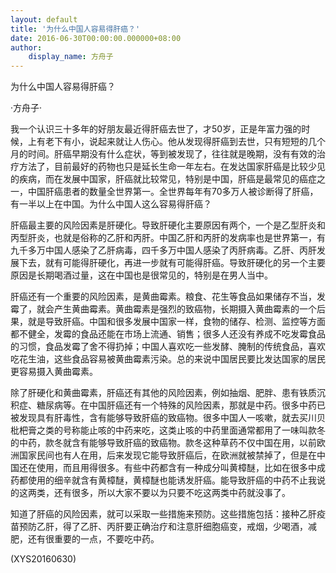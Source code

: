 ```yaml
---
layout: default
title: '为什么中国人容易得肝癌？'
date: 2016-06-30T00:00:00.000000+08:00
author:
    display_name: 方舟子
---
```


为什么中国人容易得肝癌？

·方舟子·

我一个认识三十多年的好朋友最近得肝癌去世了，才50岁，正是年富力强的时候，上有老下有小，说起来就让人伤心。他从发现得肝癌到去世，只有短短的几个月的时间。肝癌早期没有什么症状，等到被发现了，往往就是晚期，没有有效的治疗方法了，目前最好的药物也只是延长生命一年左右。在发达国家肝癌是比较少见的疾病，而在发展中国家，肝癌就比较常见，特别是中国，肝癌是最常见的癌症之一，中国肝癌患者的数量全世界第一。全世界每年有70多万人被诊断得了肝癌，有一半以上在中国。为什么中国人这么容易得肝癌？

肝癌最主要的风险因素是肝硬化。导致肝硬化主要原因有两个，一个是乙型肝炎和丙型肝炎，也就是俗称的乙肝和丙肝。中国乙肝和丙肝的发病率也是世界第一，有九千多万中国人感染了乙肝病毒，四千多万中国人感染了丙肝病毒。乙肝、丙肝发展下去，就有可能得肝硬化，再进一步就有可能得肝癌。导致肝硬化的另一个主要原因是长期喝酒过量，这在中国也是很常见的，特别是在男人当中。

肝癌还有一个重要的风险因素，是黄曲霉素。粮食、花生等食品如果储存不当，发霉了，就会产生黄曲霉素。黄曲霉素是强烈的致癌物，长期摄入黄曲霉素的一个后果，就是导致肝癌。中国和很多发展中国家一样，食物的储存、检测、监控等方面都不健全，发霉的食品还能在市场上流通、销售；很多人还没有养成不吃发霉食品的习惯，食品发霉了舍不得扔掉；中国人喜欢吃一些发酵、腌制的传统食品，喜欢吃花生油，这些食品容易被黄曲霉素污染。总的来说中国居民要比发达国家的居民更容易摄入黄曲霉素。

除了肝硬化和黄曲霉素，肝癌还有其他的风险因素，例如抽烟、肥胖、患有铁质沉积症、糖尿病等。在中国肝癌还有一个特殊的风险因素，那就是中药。很多中药已被发现具有肝毒性，含有能够导致肝癌的致癌物。很多中国人一咳嗽，就去买川贝枇杷膏之类的号称能止咳的中药来吃，这类止咳的中药里面通常都用了一味叫款冬的中药，款冬就含有能够导致肝癌的致癌物。款冬这种草药不仅中国在用，以前欧洲国家民间也有人在用，后来发现它能导致肝癌后，在欧洲就被禁掉了，但是在中国还在使用，而且用得很多。有些中药都含有一种成分叫黄樟醚，比如在很多中成药都使用的细辛就含有黄樟醚，黄樟醚也能诱发肝癌。能导致肝癌的中药不止我说的这两类，还有很多，所以大家不要以为只要不吃这两类中药就没事了。

知道了肝癌的风险因素，就可以采取一些措施来预防。这些措施包括：接种乙肝疫苗预防乙肝，得了乙肝、丙肝要正确治疗和注意肝细胞癌变，戒烟，少喝酒，减肥，还有很重要的一点，不要吃中药。

(XYS20160630)

